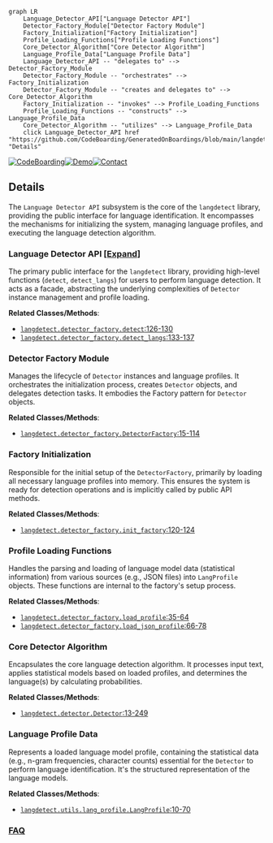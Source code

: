 ```mermaid
graph LR
    Language_Detector_API["Language Detector API"]
    Detector_Factory_Module["Detector Factory Module"]
    Factory_Initialization["Factory Initialization"]
    Profile_Loading_Functions["Profile Loading Functions"]
    Core_Detector_Algorithm["Core Detector Algorithm"]
    Language_Profile_Data["Language Profile Data"]
    Language_Detector_API -- "delegates to" --> Detector_Factory_Module
    Detector_Factory_Module -- "orchestrates" --> Factory_Initialization
    Detector_Factory_Module -- "creates and delegates to" --> Core_Detector_Algorithm
    Factory_Initialization -- "invokes" --> Profile_Loading_Functions
    Profile_Loading_Functions -- "constructs" --> Language_Profile_Data
    Core_Detector_Algorithm -- "utilizes" --> Language_Profile_Data
    click Language_Detector_API href "https://github.com/CodeBoarding/GeneratedOnBoardings/blob/main/langdetect/Language_Detector_API.md" "Details"
```

[![CodeBoarding](https://img.shields.io/badge/Generated%20by-CodeBoarding-9cf?style=flat-square)](https://github.com/CodeBoarding/GeneratedOnBoardings)[![Demo](https://img.shields.io/badge/Try%20our-Demo-blue?style=flat-square)](https://www.codeboarding.org/demo)[![Contact](https://img.shields.io/badge/Contact%20us%20-%20contact@codeboarding.org-lightgrey?style=flat-square)](mailto:contact@codeboarding.org)

## Details

The `Language Detector API` subsystem is the core of the `langdetect` library, providing the public interface for language identification. It encompasses the mechanisms for initializing the system, managing language profiles, and executing the language detection algorithm.

### Language Detector API [[Expand]](./Language_Detector_API.md)
The primary public interface for the `langdetect` library, providing high-level functions (`detect`, `detect_langs`) for users to perform language detection. It acts as a facade, abstracting the underlying complexities of `Detector` instance management and profile loading.


**Related Classes/Methods**:

- <a href="https://github.com/Mimino666/langdetect/blob/master/langdetect/detector_factory.py#L126-L130" target="_blank" rel="noopener noreferrer">`langdetect.detector_factory.detect`:126-130</a>
- <a href="https://github.com/Mimino666/langdetect/blob/master/langdetect/detector_factory.py#L133-L137" target="_blank" rel="noopener noreferrer">`langdetect.detector_factory.detect_langs`:133-137</a>


### Detector Factory Module
Manages the lifecycle of `Detector` instances and language profiles. It orchestrates the initialization process, creates `Detector` objects, and delegates detection tasks. It embodies the Factory pattern for `Detector` objects.


**Related Classes/Methods**:

- <a href="https://github.com/Mimino666/langdetect/blob/master/langdetect/detector_factory.py#L15-L114" target="_blank" rel="noopener noreferrer">`langdetect.detector_factory.DetectorFactory`:15-114</a>


### Factory Initialization
Responsible for the initial setup of the `DetectorFactory`, primarily by loading all necessary language profiles into memory. This ensures the system is ready for detection operations and is implicitly called by public API methods.


**Related Classes/Methods**:

- <a href="https://github.com/Mimino666/langdetect/blob/master/langdetect/detector_factory.py#L120-L124" target="_blank" rel="noopener noreferrer">`langdetect.detector_factory.init_factory`:120-124</a>


### Profile Loading Functions
Handles the parsing and loading of language model data (statistical information) from various sources (e.g., JSON files) into `LangProfile` objects. These functions are internal to the factory's setup process.


**Related Classes/Methods**:

- <a href="https://github.com/Mimino666/langdetect/blob/master/langdetect/detector_factory.py#L35-L64" target="_blank" rel="noopener noreferrer">`langdetect.detector_factory.load_profile`:35-64</a>
- <a href="https://github.com/Mimino666/langdetect/blob/master/langdetect/detector_factory.py#L66-L78" target="_blank" rel="noopener noreferrer">`langdetect.detector_factory.load_json_profile`:66-78</a>


### Core Detector Algorithm
Encapsulates the core language detection algorithm. It processes input text, applies statistical models based on loaded profiles, and determines the language(s) by calculating probabilities.


**Related Classes/Methods**:

- <a href="https://github.com/Mimino666/langdetect/blob/master/langdetect/detector.py#L13-L249" target="_blank" rel="noopener noreferrer">`langdetect.detector.Detector`:13-249</a>


### Language Profile Data
Represents a loaded language model profile, containing the statistical data (e.g., n-gram frequencies, character counts) essential for the `Detector` to perform language identification. It's the structured representation of the language models.


**Related Classes/Methods**:

- <a href="https://github.com/Mimino666/langdetect/blob/master/langdetect/utils/lang_profile.py#L10-L70" target="_blank" rel="noopener noreferrer">`langdetect.utils.lang_profile.LangProfile`:10-70</a>




### [FAQ](https://github.com/CodeBoarding/GeneratedOnBoardings/tree/main?tab=readme-ov-file#faq)